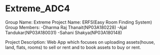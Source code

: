 # Extreme_ADC4

Group Name: Extreme
Project Name: ERFS(Easy Room Finding System)
Group Members: 
-Dharma Raj Thanait(NP03A180228)
-Ajal Tandukar(NP03A180031)
-Sahani Shakya(NP03A180148)

Project Description: Web App which focuses on uploading assets(house, land, flats, rooms) to sell or rent and to book assets to buy or rent.
